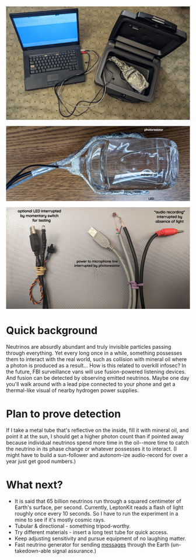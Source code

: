 <!--
Portable neutrino detector.
-->



<p align="center">
  <img src="https://github.com/compromise-evident/LeptonKit/blob/main/Other/Ready-to-detect.jpg">
</p>

<p align="center">
  <img src="https://github.com/compromise-evident/LeptonKit/blob/main/Other/Mineral-oil.jpg">
</p>

<p align="center">
  <img src="https://github.com/compromise-evident/LeptonKit/blob/main/Other/Wiring.jpg">
</p>

# Quick background

Neutrinos are absurdly abundant and truly invisible particles passing through everything. Yet every long once in a while, something possesses them to interact with the real world, such as collision with mineral oil where a photon is produced as a result... How is this related to overkill infosec? In the future, FBI surveillance vans will use fusion-powered listening devices. And fusion can be detected by observing emitted neutrinos. Maybe one day you'll walk around with a lead pipe connected to your phone and get a thermal-like visual of nearby hydrogen power supplies.

# Plan to prove detection

If I take a metal tube that's reflective on the inside, fill it with mineral oil, and point it at the sun, I should get a higher photon count than if pointed away because individual neutrinos spend more time in the oil--more time to catch the neutrino in its phase change or whatever possesses it to interact. (I might have to build a sun-follower and autonom-ize audio-record for over a year just get good numbers.)

# What next?

* It is said that 65 billion neutrinos run through a squared centimeter of Earth's surface, per second. Currently, LeptonKit reads a flash of light roughly once every 10 seconds. So I have to run the experiment in a mine to see if it's mostly cosmic rays.
* Tubular & directional - something tripod-worthy.
* Try different materials - insert a long test tube for quick access.
* Keep adjusting sensitivity and pursue equipment of no laughing matter.
* Fast neutrino generator for sending [messages](https://en.wikipedia.org/wiki/Neutrino#cite_note-Stancil-Adamson-Alania-etal-2012-116) through the Earth (un-takedown-able signal assurance.)
